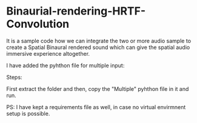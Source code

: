 # Binaurial-rendering-HRTF-Convolution
It is a sample code how we can integrate the two or more audio sample to create a Spatial Binaural rendered sound which can give the spatial audio immersive experience altogether.

I have added the pyhthon file for multiple input:

Steps:

First extract the folder and then,
copy the "Multiple" pyhthon file in it and run.

PS: I have kept a requirements file as well, in case no virtual envirmnent setup is possible.
